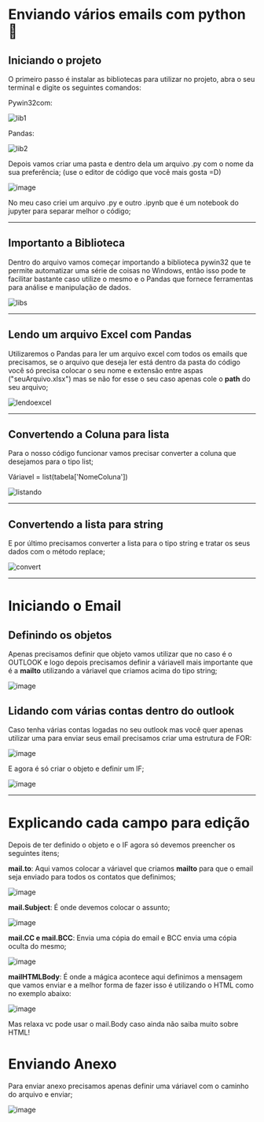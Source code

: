 # Enviando vários emails com python 📧


<h2>Iniciando o projeto</h2>

O primeiro passo é instalar as bibliotecas para utilizar no projeto, abra o seu terminal e digite os seguintes comandos:

Pywin32com:

![lib1](https://user-images.githubusercontent.com/77951123/190929592-4f6b40b8-2d4b-4849-ba91-63f68c09f312.gif)


Pandas:

![lib2](https://user-images.githubusercontent.com/77951123/190929595-32f9028c-7045-4c3c-a4c7-b5010f2f063d.gif)



Depois vamos criar uma pasta e dentro dela um arquivo .py com o nome da sua preferência; (use o editor de código que você mais gosta =D)

![image](https://user-images.githubusercontent.com/77951123/190929669-571a0d6c-6a9b-402f-b806-1e09885bea37.png)

No meu caso criei um arquivo .py e outro .ipynb que é um notebook do jupyter para separar melhor o código; 

  <hr>
  
<h2>Importanto a Biblioteca</h2>

Dentro do arquivo vamos começar importando a biblioteca pywin32 que te permite automatizar uma série de coisas no Windows, então isso pode te facilitar bastante caso utilize o mesmo e o 
Pandas que fornece ferramentas para análise e manipulação de dados.

![libs](https://user-images.githubusercontent.com/77951123/190929751-c258698f-ce1b-4b70-ab5c-ecb40798f3fd.gif)

<hr>

<h2>Lendo um arquivo Excel com Pandas</h2>

Utilizaremos o Pandas para ler um arquivo excel com todos os emails que precisamos, se o arquivo que deseja ler está dentro da pasta do código você só precisa colocar o seu nome e extensão entre aspas ("seuArquivo.xlsx") mas se não for esse o seu caso apenas cole o <b>path</b> do seu arquivo;


![lendoexcel](https://user-images.githubusercontent.com/77951123/190929886-628862e6-8e51-4796-bb3e-897706a88235.gif)

<hr>


## Convertendo a Coluna para lista
Para o nosso código funcionar vamos precisar converter a coluna que desejamos para o tipo list;

Váriavel = list(tabela['NomeColuna'])



![listando](https://user-images.githubusercontent.com/77951123/190930140-56cef370-bbf0-4908-9479-c63c61556634.gif)

<hr>

## Convertendo a lista para string

E por último precisamos converter a lista para o tipo string e tratar os seus dados com o método replace;


![convert](https://user-images.githubusercontent.com/77951123/190930311-2682d3d4-99b8-4252-8a85-2885da6e16de.gif)

<hr>

# Iniciando o Email

## Definindo os objetos

Apenas precisamos definir que objeto vamos utilizar que no caso é o OUTLOOK e logo depois precisamos definir a váriavell mais importante que é a <b>mailto</b> utilizando a váriavel que criamos acima do tipo string;

![image](https://user-images.githubusercontent.com/77951123/190930397-5bb8f03b-aa09-45ef-a21a-00f95c6cfd54.png)

## Lidando com várias contas dentro do outlook

Caso tenha várias contas logadas no seu outlook mas você quer apenas utilizar uma para enviar seus email precisamos criar uma estrutura de FOR:

![image](https://user-images.githubusercontent.com/77951123/183557633-20f9f0f5-1c53-4b07-bdbb-dbcfc883e579.png)

E agora é só criar o objeto e definir um IF;

![image](https://user-images.githubusercontent.com/77951123/190930587-3bd868cc-6561-439f-a64d-9c677ab069e3.png)

<hr>

# Explicando cada campo para edição

 Depois de ter definido o objeto e o IF agora só devemos preencher os seguintes itens;
 
<b>mail.to</b>: Aqui vamos colocar a váriavel que criamos <b>mailto</b> para que o email seja enviado para todos os contatos que definimos;

![image](https://user-images.githubusercontent.com/77951123/190930643-6f068716-6d7f-407e-bfca-ca0afa8e7542.png)


<b>mail.Subject</b>: É onde devemos colocar o assunto;

![image](https://user-images.githubusercontent.com/77951123/190930694-7ead6f18-e149-435e-9ec8-a876f5615f50.png)

<b>mail.CC e mail.BCC</b>: Envia uma cópia do email e BCC envia uma cópia oculta do mesmo;

![image](https://user-images.githubusercontent.com/77951123/183558669-5a4b2311-4ea4-4631-9b58-ec8338dcf6f1.png)

<b>mailHTMLBody</b>: É onde a mágica acontece aqui definimos a mensagem que vamos enviar e a melhor forma de fazer isso é utilizando o HTML como no exemplo abaixo:

![image](https://user-images.githubusercontent.com/77951123/183558888-9095567a-4587-44ef-887a-b78b69eed5aa.png)

Mas relaxa vc pode usar o mail.Body caso ainda não saiba muito sobre HTML!

# Enviando Anexo

Para enviar anexo precisamos apenas definir uma váriavel com o caminho do arquivo e enviar;

![image](https://user-images.githubusercontent.com/77951123/190931140-837579c9-f0e5-4fbe-9604-6159ff034a38.png)



















